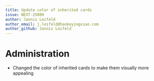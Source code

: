 ```yaml
---
title: Update color of inherited cards
issue: NEXT-25000
author: Jannis Leifeld
author_email: j.leifeld@haokeyingxiao.com
author_github: Jannis Leifeld
---
```

# Administration
* Changed the color of inherited cards to make them visually more appealing
